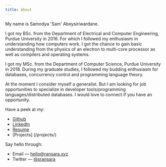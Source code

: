 ```yaml
---
title: About
---
```

My name is Samodya 'Sam' Abeysiriwardane.

I got my BSc. from the Department of Electrical and Computer Engineering, Purdue University in 2016. 
For which I followed my enthusiasm in understanding how computers work.
I got the chance to gain basic understanding from the physics of an electron
to multi-core processor as well as compilers and operating systems.

I got my MSc. from the Department of Computer Science, Purdue University in 2018.
During my graduate studies, I followed my budding enthusiasm for databases, concurrency control 
and programming language theory.

At the moment I consider myself a generalist. But I am looking for job opportunities to specialize in 
developer tools/programming languages/distributed databases. I would love to connect if you have an opportunity.

Have a peek at my:

- [Github](//github.com/sransara/)
- [LinkedIn](//www.linkedin.com/in/samodya-abeysiriwardane-b01866133/)
- <a href="/files/resume/index.pdf" target="_blank">Resume</a>
- [Projects] (/projects/)

Say hello through:

- Email &mdash; hello@ransara.xyz
- Twitter &mdash; [@sransara](//twitter.com/sransara)

